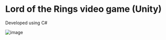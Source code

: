 # Lord of the Rings video game (Unity)
Developed using C#

![image](https://github.com/josejuanmartinez/LordOfTheRingsUnity/assets/36634572/4e8c745a-404c-40b7-a4f0-ecca66eead5d)
